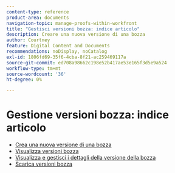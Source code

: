 ```yaml
---
content-type: reference
product-area: documents
navigation-topic: manage-proofs-within-workfront
title: "Gestisci versioni bozza: indice articolo"
description: Creare una nuova versione di una bozza
author: Courtney
feature: Digital Content and Documents
recommendations: noDisplay, noCatalog
exl-id: 1806fd69-35f6-4cba-8f21-ac259469117a
source-git-commit: ed708a98662c198e52b417ae53e165f3d5e9a524
workflow-type: tm+mt
source-wordcount: '36'
ht-degree: 0%

---
```


# Gestione versioni bozza: indice articolo

* [Crea una nuova versione di una bozza](../../../../review-and-approve-work/proofing/managing-proofs-within-workfront/create-new-proof-version.md)
* [Visualizza versioni bozza](../../../../review-and-approve-work/proofing/managing-proofs-within-workfront/manage-proof-versions/view-proof-versions.md)
* [Visualizza e gestisci i dettagli della versione della bozza](../../../../review-and-approve-work/proofing/managing-proofs-within-workfront/manage-proof-versions/view-version-details.md)
* [Scarica versioni bozza](../../../../review-and-approve-work/proofing/managing-proofs-within-workfront/manage-proof-versions/download-versions.md)
